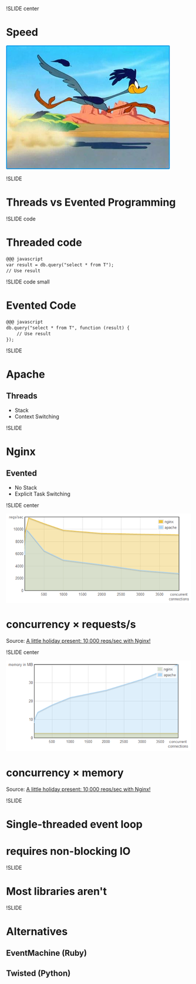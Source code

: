 !SLIDE center

# Speed
![Speed](road-runner.jpg)

!SLIDE

# Threads vs Evented Programming

!SLIDE code
# Threaded code

	@@@ javascript
	var result = db.query("select * from T");
	// Use result

!SLIDE code small
# Evented Code

	@@@ javascript
	db.query("select * from T", function (result) {
		// Use result
	});

!SLIDE

# Apache
## Threads

* Stack
* Context Switching

!SLIDE

# Nginx
## Evented

* No Stack
* Explicit Task Switching

!SLIDE center

![nginx apache reqs](nginx-apache-reqs-sec.png)

# concurrency × requests/s

Source: [A little holiday present: 10,000 reqs/sec with Nginx!](http://blog.webfaction.com/a-little-holiday-present)

!SLIDE center

![nginx apache memory](nginx-apache-memory.png)

# concurrency × memory

Source: [A little holiday present: 10,000 reqs/sec with Nginx!](http://blog.webfaction.com/a-little-holiday-present)

!SLIDE

# Single-threaded event loop
# requires non-blocking IO

!SLIDE

# Most libraries aren't

!SLIDE

# Alternatives
## EventMachine (Ruby)
## Twisted (Python)

